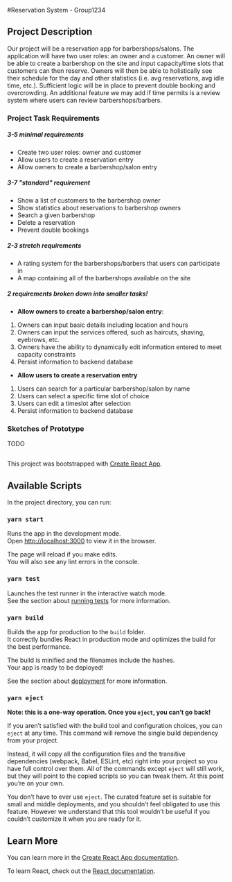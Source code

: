 #Reservation System - Group1234
## Project Description
Our project will be a reservation app for barbershops/salons. The application will have two user roles: 
an owner and a customer. An owner will be able to create a barbershop on the site and input capacity/time 
slots that customers can then reserve. Owners will then be able to holistically see their schedule for the 
day and other statistics (i.e. avg reservations, avg idle time, etc.). Sufficient logic will be in place 
to prevent double booking and overcrowding. An additional feature we may add if time permits is a review 
system where users can review barbershops/barbers.

### Project Task Requirements
##### 3-5 minimal requirements
- Create two user roles: owner and customer
- Allow users to create a reservation entry
- Allow owners to create a barbershop/salon entry

##### 3-7 "standard" requirement
- Show a list of customers to the barbershop owner
- Show statistics about reservations to barbershop owners
- Search a given barbershop
- Delete a reservation
- Prevent double bookings

##### 2-3 stretch requirements
- A rating system for the barbershops/barbers that users can participate in
- A map containing all of the barbershops available on the site

##### 2 requirements broken down into smaller tasks!
- **Allow owners to create a barbershop/salon entry**:
1. Owners can input basic details including location and hours
2. Owners can input the services offered, such as haircuts, shaving, eyebrows, etc.
3. Owners have the ability to dynamically edit information entered to meet capacity constraints
4. Persist information to backend database

- **Allow users to create a reservation entry**
1. Users can search for a particular barbershop/salon by name
2. Users can select a specific time slot of choice
3. Users can edit a timeslot after selection
4. Persist information to backend database

### Sketches of Prototype
TODO


##

This project was bootstrapped with [Create React App](https://github.com/facebook/create-react-app).

## Available Scripts

In the project directory, you can run:

### `yarn start`

Runs the app in the development mode.<br />
Open [http://localhost:3000](http://localhost:3000) to view it in the browser.

The page will reload if you make edits.<br />
You will also see any lint errors in the console.

### `yarn test`

Launches the test runner in the interactive watch mode.<br />
See the section about [running tests](https://facebook.github.io/create-react-app/docs/running-tests) for more information.

### `yarn build`

Builds the app for production to the `build` folder.<br />
It correctly bundles React in production mode and optimizes the build for the best performance.

The build is minified and the filenames include the hashes.<br />
Your app is ready to be deployed!

See the section about [deployment](https://facebook.github.io/create-react-app/docs/deployment) for more information.

### `yarn eject`

**Note: this is a one-way operation. Once you `eject`, you can’t go back!**

If you aren’t satisfied with the build tool and configuration choices, you can `eject` at any time. This command will remove the single build dependency from your project.

Instead, it will copy all the configuration files and the transitive dependencies (webpack, Babel, ESLint, etc) right into your project so you have full control over them. All of the commands except `eject` will still work, but they will point to the copied scripts so you can tweak them. At this point you’re on your own.

You don’t have to ever use `eject`. The curated feature set is suitable for small and middle deployments, and you shouldn’t feel obligated to use this feature. However we understand that this tool wouldn’t be useful if you couldn’t customize it when you are ready for it.

## Learn More

You can learn more in the [Create React App documentation](https://facebook.github.io/create-react-app/docs/getting-started).

To learn React, check out the [React documentation](https://reactjs.org/).
